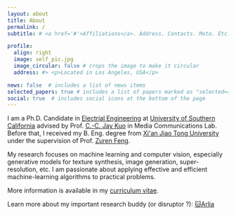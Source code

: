 ```yaml
---
layout: about
title: About
permalink: /
subtitle: # <a href='#'>Affiliations</a>. Address. Contacts. Moto. Etc.

profile:
  align: right
  image: self_pic.jpg
  image_circular: false # crops the image to make it circular
  address: #> <p>Located in Los Angeles, USA</p>

news: false  # includes a list of news items
selected_papers: true # includes a list of papers marked as "selected={true}"
social: true  # includes social icons at the bottom of the page
---
```


I am a Ph.D. Candidate in [Electrial Engineering](https://minghsiehece.usc.edu/) at [University of Southern California](https://www.usc.edu/) advised by Prof. [C.-C. Jay Kuo](https://mcl.usc.edu/people/cckuo/) in Media Communications Lab. Before that, I received my B. Eng. degree from [Xi'an Jiao Tong University](http://www.xjtu.edu.cn/) under the supervision of Prof. [Zuren Feng](http://www.xjtu.edu.cn/jsnr.jsp?wbtreeid=1632&wbwbxjtuteacherid=464).

My research focuses on machine learning and computer vision, especially generative models for texture synthesis, image generation, super-resolution, etc. I am passionate about applying effective and efficient machine-learning algorithms to practical problems. 

More information is available in my [curriculum vitae](https://xuejingl.github.io/cv/).


Learn more about my important research buddy (or disruptor ?): [🐱Arlia](https://xuejingl.github.io/assets/img/cat.jpg)

  



